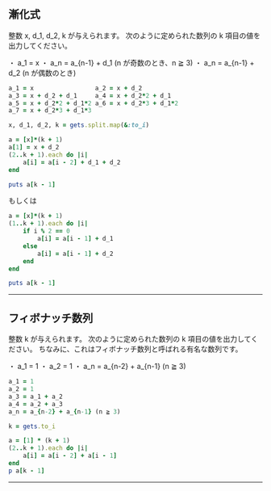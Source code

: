 ## 漸化式
整数 x, d_1, d_2, k が与えられます。
次のように定められた数列の k 項目の値を出力してください。

・ a_1 = x 
・ a_n = a_{n-1} + d_1 (n が奇数のとき、n ≧ 3) 
・ a_n = a_{n-1} + d_2 (n が偶数のとき)

```ruby
a_1 = x                 a_2 = x + d_2
a_3 = x + d_2 + d_1     a_4 = x + d_2*2 + d_1
a_5 = x + d_2*2 + d_1*2 a_6 = x + d_2*3 + d_1*2
a_7 = x + d_2*3 + d_1*3
```
```ruby
x, d_1, d_2, k = gets.split.map(&:to_i)

a = [x]*(k + 1)
a[1] = x + d_2
(2..k + 1).each do |i|
    a[i] = a[i - 2] + d_1 + d_2
end

puts a[k - 1]
```
もしくは
```ruby
a = [x]*(k + 1)
(1..k + 1).each do |i|
    if i % 2 == 0
        a[i] = a[i - 1] + d_1
    else
        a[i] = a[i - 1] + d_2
    end
end

puts a[k - 1]
```

---
## フィボナッチ数列

整数 k が与えられます。
次のように定められた数列の k 項目の値を出力してください。
ちなみに、これはフィボナッチ数列と呼ばれる有名な数列です。

・ a_1 = 1 
・ a_2 = 1 
・ a_n = a_{n-2} + a_{n-1} (n ≧ 3)
```ruby
a_1 = 1 
a_2 = 1
a_3 = a_1 + a_2
a_4 = a_2 + a_3
a_n = a_{n-2} + a_{n-1} (n ≧ 3)
```
```ruby
k = gets.to_i

a = [1] * (k + 1)
(2..k + 1).each do |i|
    a[i] = a[i - 2] + a[i - 1]
end
p a[k - 1]
```
---

